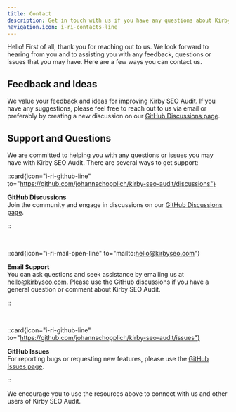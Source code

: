 ```yaml
---
title: Contact
description: Get in touch with us if you have any questions about Kirby SEO Audit.
navigation.icon: i-ri-contacts-line
---
```


Hello! First of all, thank you for reaching out to us. We look forward to hearing from you and to assisting you with any feedback, questions or issues that you may have. Here are a few ways you can contact us.

## Feedback and Ideas

We value your feedback and ideas for improving Kirby SEO Audit. If you have any suggestions, please feel free to reach out to us via email or preferably by creating a new discussion on our [GitHub Discussions page](https://github.com/johannschopplich/kirby-seo-audit/discussions).

## Support and Questions

We are committed to helping you with any questions or issues you may have with Kirby SEO Audit. There are several ways to get support:

::card{icon="i-ri-github-line" to="https://github.com/johannschopplich/kirby-seo-audit/discussions"}

**GitHub Discussions**<br>
Join the community and engage in discussions on our [GitHub Discussions page](https://github.com/johannschopplich/kirby-seo-audit/discussions).

::

<br>

::card{icon="i-ri-mail-open-line" to="mailto:hello@kirbyseo.com"}

**Email Support**<br>
You can ask questions and seek assistance by emailing us at [hello@kirbyseo.com](mailto:hello@kirbyseo.com). Please use the GitHub discussions if you have a general question or comment about Kirby SEO Audit.

::

<br>

::card{icon="i-ri-github-line" to="https://github.com/johannschopplich/kirby-seo-audit/issues"}

**GitHub Issues**<br>
For reporting bugs or requesting new features, please use the [GitHub Issues page](https://github.com/johannschopplich/kirby-seo-audit/issues).

::

We encourage you to use the resources above to connect with us and other users of Kirby SEO Audit.
